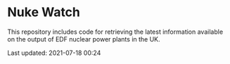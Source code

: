 # Nuke Watch

This repository includes code for retrieving the latest information available on the output of EDF nuclear power plants in the UK.

Last updated: 2021-07-18 00:24